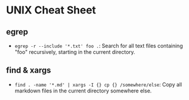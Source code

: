 UNIX Cheat Sheet
================

egrep
-----
- `egrep -r --include '*.txt' foo .`: Search for all text files containing "foo" recursively, starting in the current directory.

find & xargs
------------
- `find . -name '*.md' | xargs -I {} cp {} /somewhere/else`: Copy all markdown files in the current directory somewhere else.
